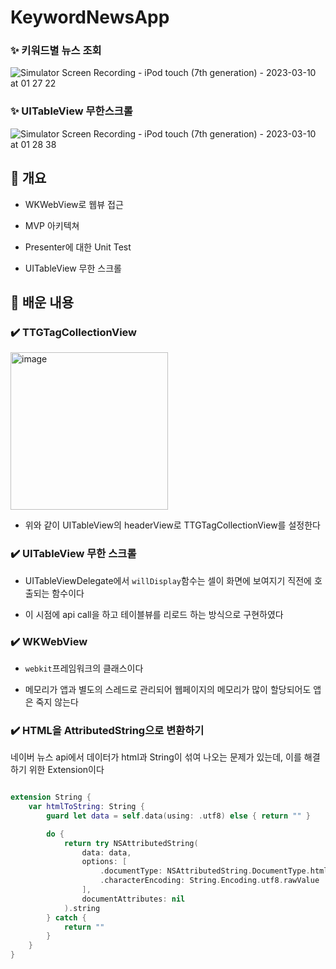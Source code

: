 # KeywordNewsApp

### ✨ 키워드별 뉴스 조회
![Simulator Screen Recording - iPod touch (7th generation) - 2023-03-10 at 01 27 22](https://user-images.githubusercontent.com/42196410/224102579-e050f69e-ef79-43be-a9ac-0c1009b94e00.gif)

### ✨ UITableView 무한스크롤 
![Simulator Screen Recording - iPod touch (7th generation) - 2023-03-10 at 01 28 38](https://user-images.githubusercontent.com/42196410/224102640-ba98aa2f-3ec2-4d45-861e-a1e4b49e1e30.gif)



## 🧩 개요

- WKWebView로 웹뷰 접근

- MVP 아키텍쳐 

- Presenter에 대한 Unit Test

- UITableView 무한 스크롤

## 🤔 배운 내용

### ✔️ TTGTagCollectionView

<img width="252" alt="image" src="https://user-images.githubusercontent.com/42196410/224103907-eb991552-3dc7-4292-a3bb-b253d99d0b02.png">


  - 위와 같이 UITableView의 headerView로 TTGTagCollectionView를 설정한다
### ✔️ UITableView 무한 스크롤

- UITableViewDelegate에서 `willDisplay`함수는 셀이 화면에 보여지기 직전에 호출되는 함수이다

- 이 시점에 api call을 하고 테이블뷰를 리로드 하는 방식으로 구현하였다

### ✔️ WKWebView

- `webkit`프레임워크의 클래스이다

- 메모리가 앱과 별도의 스레드로 관리되어 웹페이지의 메모리가 많이 할당되어도 앱은 죽지 않는다

### ✔️ HTML을 AttributedString으로 변환하기

네이버 뉴스 api에서 데이터가 html과 String이 섞여 나오는 문제가 있는데, 이를 해결하기 위한 Extension이다
 
```swift

extension String {
    var htmlToString: String {
        guard let data = self.data(using: .utf8) else { return "" }

        do {
            return try NSAttributedString(
                data: data,
                options: [
                    .documentType: NSAttributedString.DocumentType.html,
                    .characterEncoding: String.Encoding.utf8.rawValue
                ],
                documentAttributes: nil
            ).string
        } catch {
            return ""
        }
    }
}

```
